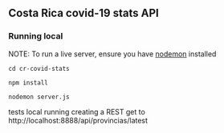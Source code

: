 ## Costa Rica covid-19 stats API

### Running local

NOTE: To run a live server, ensure you have [nodemon](https://www.npmjs.com/package/nodemon) installed

`cd cr-covid-stats`

`npm install`

`nodemon server.js`

tests local running creating a REST get to http://localhost:8888/api/provincias/latest
